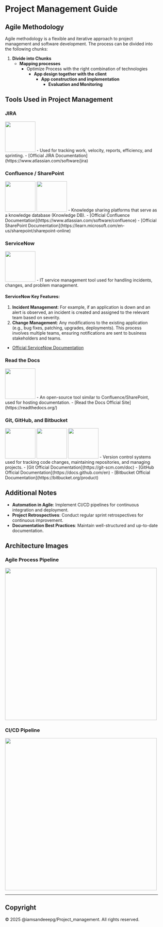 # Project Management Guide

## Agile Methodology

Agile methodology is a flexible and iterative approach to project management and software development. The process can be divided into the following chunks:

1. **Divide into Chunks**
   - **Mapping processes**
     - Optimize Process with the right combination of technologies
       - **App design together with the client**
         - **App construction and implementation**
           - **Evaluation and Monitoring**

## Tools Used in Project Management

### JIRA
<img src="https://upload.wikimedia.org/wikipedia/en/3/3c/Jira_Logo.svg" width="100"/>
- Used for tracking work, velocity, reports, efficiency, and sprinting.
- [Official JIRA Documentation](https://www.atlassian.com/software/jira)

### Confluence / SharePoint
<img src="https://upload.wikimedia.org/wikipedia/en/4/48/Confluence_logo.svg" width="100"/>
<img src="https://upload.wikimedia.org/wikipedia/commons/2/29/Microsoft_Office_SharePoint_%282019%E2%80%93present%29.svg" width="100"/>
- Knowledge sharing platforms that serve as a knowledge database (Knowledge DB).
- [Official Confluence Documentation](https://www.atlassian.com/software/confluence)
- [Official SharePoint Documentation](https://learn.microsoft.com/en-us/sharepoint/sharepoint-online)

### ServiceNow
<img src="https://upload.wikimedia.org/wikipedia/commons/3/36/ServiceNow_logo.svg" width="100"/>
- IT service management tool used for handling incidents, changes, and problem management.

#### ServiceNow Key Features:
1. **Incident Management**: For example, if an application is down and an alert is observed, an incident is created and assigned to the relevant team based on severity.
2. **Change Management**: Any modifications to the existing application (e.g., bug fixes, patching, upgrades, deployments). This process involves multiple teams, ensuring notifications are sent to business stakeholders and teams.

- [Official ServiceNow Documentation](https://docs.servicenow.com/)

### Read the Docs
<img src="https://upload.wikimedia.org/wikipedia/commons/6/61/Read_the_Docs_logo.svg" width="100"/>
- An open-source tool similar to Confluence/SharePoint, used for hosting documentation.
- [Read the Docs Official Site](https://readthedocs.org/)

### Git, GitHub, and Bitbucket
<img src="https://git-scm.com/images/logos/downloads/Git-Icon-1788C.png" width="100"/>
<img src="https://github.githubassets.com/images/modules/logos_page/GitHub-Mark.png" width="100"/>
<img src="https://upload.wikimedia.org/wikipedia/en/3/39/Bitbucket_Logo.png" width="100"/>
- Version control systems used for tracking code changes, maintaining repositories, and managing projects.
- [Git Official Documentation](https://git-scm.com/doc)
- [GitHub Official Documentation](https://docs.github.com/en)
- [Bitbucket Official Documentation](https://bitbucket.org/product)

## Additional Notes
- **Automation in Agile**: Implement CI/CD pipelines for continuous integration and deployment.
- **Project Retrospectives**: Conduct regular sprint retrospectives for continuous improvement.
- **Documentation Best Practices**: Maintain well-structured and up-to-date documentation.

## Architecture Images

### Agile Process Pipeline
<img src="https://upload.wikimedia.org/wikipedia/commons/5/58/Agile_process_diagram.svg" width="500"/>

### CI/CD Pipeline
<img src="https://upload.wikimedia.org/wikipedia/commons/3/3a/CI-CD-pipeline.svg" width="500"/>


---

## Copyright
© 2025 @iamsandeeepg/Project_management. All rights reserved.
